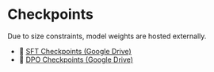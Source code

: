# Checkpoints

Due to size constraints, model weights are hosted externally.

- 🔗 [SFT Checkpoints (Google Drive)](https://drive.google.com/drive/folders/1WR1Wg5DkyPfoo4VR8pQQzipeytURCXiM?usp=sharing)
- 🔗 [DPO Checkpoints (Google Drive)](https://drive.google.com/drive/folders/155wXvmO5RmuEy2N2ovhuPix2D9vK08Op?usp=sharing)
